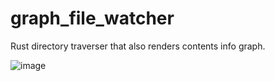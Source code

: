 # graph_file_watcher
Rust directory traverser that also renders contents info graph.

![image](https://user-images.githubusercontent.com/32032778/201495138-357a1ee3-bc7b-4b0c-a0cd-bd2a41a1bbc9.png)

